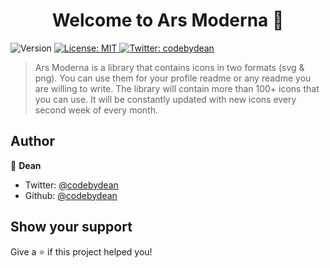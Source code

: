 <h1 align="center">Welcome to Ars Moderna 👋</h1>
<p>
  <img alt="Version" src="https://img.shields.io/badge/version-2023.0.1-blue.svg?cacheSeconds=2592000" />
  <a href="#" target="_blank">
    <img alt="License: MIT" src="https://img.shields.io/badge/License-MIT-yellow.svg" />
  </a>
  <a href="https://twitter.com/codebydean" target="_blank">
    <img alt="Twitter: codebydean" src="https://img.shields.io/twitter/follow/codebydean.svg?style=social" />
  </a>
</p>

> Ars Moderna is a library that contains icons in two formats (svg & png). You can use them for your profile readme or any readme you are willing to write. The library will contain more than 100+ icons that you can use. It will be constantly updated with new icons every second week of every month.

## Author

👤 **Dean**

* Twitter: [@codebydean](https://twitter.com/codebydean)
* Github: [@codebydean](https://github.com/codebydean)

## Show your support

Give a ⭐️ if this project helped you!
